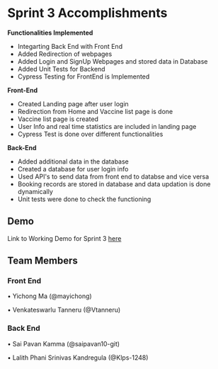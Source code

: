 # Sprint 3 Accomplishments 
**Functionalities Implemented**
* Integarting Back End with Front End
* Added Redirection of webpages
* Added Login and SignUp Webpages and stored data in Database
* Added Unit Tests for Backend
* Cypress Testing for FrontEnd is Implemented

**Front-End**
* Created Landing page after user login
* Redirection from Home and Vaccine list page is done
* Vaccine list page is created
* User Info and real time statistics are included in landing page
* Cypress Test is done over different functionalities

**Back-End**
* Added additional data in the database
* Created a database for user login info
* Used API's to send data from front end to databse and vice versa
* Booking records are stored in database and data updation is done dynamically
* Unit tests were done to check the functioning 


## Demo

Link to Working Demo for Sprint 3 [here](https://github.com/saipavan10-git/COVID-19-Vaccination-Portal/blob/main/Sprint%202/Sprint%202.mp4)

## Team Members

### Front End
• Yichong Ma (@mayichong)

• Venkateswarlu Tanneru (@Vtanneru)

### Back End
• Sai Pavan Kamma (@saipavan10-git)

• Lalith Phani Srinivas Kandregula (@Klps-1248)
